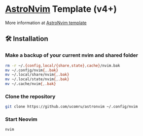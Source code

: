# [AstroNvim](https://github.com/AstroNvim/AstroNvim) Template (v4+)

More information at [AstroNvim template](https://github.com/AstroNvim/template)

## 🛠️ Installation

### Make a backup of your current nvim and shared folder

```sh
rm -r ~/.{config,local/{share,state},cache}/nvim.bak
mv ~/.config/nvim{,.bak}
mv ~/.local/share/nvim{,.bak}
mv ~/.local/state/nvim{,.bak}
mv ~/.cache/nvim{,.bak}
```

### Clone the repository

```sh
git clone https://github.com/ucomru/astronvim ~/.config/nvim
```

### Start Neovim

```shell
nvim
```
